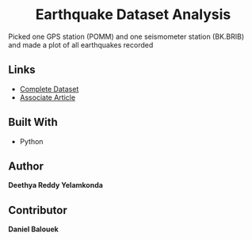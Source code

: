 <h1 align="center">Earthquake Dataset Analysis</h1>

<p>Picked one GPS station (POMM) and one seismometer station (BK.BRIB) and made a plot of all earthquakes recorded</p>

## Links

- [Complete Dataset](https://figshare.com/articles/dataset/Earthquake_Early_Warning_Dataset/9758555)
- [Associate Article](https://ojs.aaai.org/index.php/AAAI/article/view/5376)

## Built With

- Python

## Author

**Deethya Reddy Yelamkonda**

## Contributor

**Daniel Balouek**

